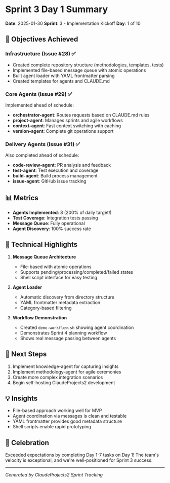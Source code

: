 # Sprint 3 Day 1 Summary

**Date**: 2025-01-30
**Sprint**: 3 - Implementation Kickoff
**Day**: 1 of 10

## 🎯 Objectives Achieved

### Infrastructure (Issue #28) ✅
- Created complete repository structure (methodologies, templates, tests)
- Implemented file-based message queue with atomic operations
- Built agent loader with YAML frontmatter parsing
- Created templates for agents and CLAUDE.md

### Core Agents (Issue #29) ✅
Implemented ahead of schedule:
- **orchestrator-agent**: Routes requests based on CLAUDE.md rules
- **project-agent**: Manages sprints and agile workflows
- **context-agent**: Fast context switching with caching
- **version-agent**: Complete git operations support

### Delivery Agents (Issue #31) ✅
Also completed ahead of schedule:
- **code-review-agent**: PR analysis and feedback
- **test-agent**: Test execution and coverage
- **build-agent**: Build process management
- **issue-agent**: GitHub issue tracking

## 📊 Metrics

- **Agents Implemented**: 8 (200% of daily target!)
- **Test Coverage**: Integration tests passing
- **Message Queue**: Fully operational
- **Agent Discovery**: 100% success rate

## 🔧 Technical Highlights

1. **Message Queue Architecture**
   - File-based with atomic operations
   - Supports pending/processing/completed/failed states
   - Shell script interface for easy testing

2. **Agent Loader**
   - Automatic discovery from directory structure
   - YAML frontmatter metadata extraction
   - Category-based filtering

3. **Workflow Demonstration**
   - Created `demo-workflow.sh` showing agent coordination
   - Demonstrates Sprint 4 planning workflow
   - Shows real message passing between agents

## 🚀 Next Steps

1. Implement knowledge-agent for capturing insights
2. Implement methodology-agent for agile ceremonies
3. Create more complex integration scenarios
4. Begin self-hosting ClaudeProjects2 development

## 💡 Insights

- File-based approach working well for MVP
- Agent coordination via messages is clean and testable
- YAML frontmatter provides good metadata structure
- Shell scripts enable rapid prototyping

## 🎉 Celebration

Exceeded expectations by completing Day 1-7 tasks on Day 1! The team's velocity is exceptional, and we're well-positioned for Sprint 3 success.

---

*Generated by ClaudeProjects2 Sprint Tracking*